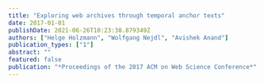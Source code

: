 ```yaml
---
title: "Exploring web archives through temporal anchor texts"
date: 2017-01-01
publishDate: 2021-06-26T10:23:38.879349Z
authors: ["Helge Holzmann", "Wolfgang Nejdl", "Avishek Anand"]
publication_types: ["1"]
abstract: ""
featured: false
publication: "*Proceedings of the 2017 ACM on Web Science Conference*"
---
```


